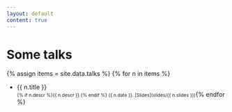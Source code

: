 ```yaml
---
layout: default
content: true
---
```


# Some talks

{% assign items = site.data.talks %}
{% for n in items %}
- {{ n.title }}
  <span markdown="1" style="font-size:.75em"><br/>{% if n.descr %}{{ n.descr }}.{% endif %} {{ n.date }}. [Slides](slides/{{ n.slides }})</span>{% endfor %}

